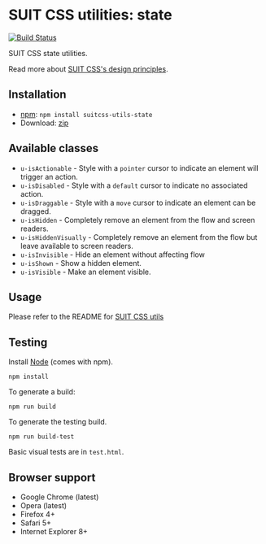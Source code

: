 # SUIT CSS utilities: state

[![Build Status](https://secure.travis-ci.org/suitcss/utils-state.png?branch=master)](http://travis-ci.org/suitcss/utils-state)

SUIT CSS state utilities.

Read more about [SUIT CSS's design principles](https://github.com/suitcss/suit/).

## Installation

* [npm](http://npmjs.org/): `npm install suitcss-utils-state`
* Download: [zip](https://github.com/suitcss/utils-state/zipball/master)

## Available classes

* `u-isActionable` - Style with a `pointer` cursor to indicate an element will trigger an action.
* `u-isDisabled` - Style with a `default` cursor to indicate no associated action.
* `u-isDraggable` - Style with a `move` cursor to indicate an element can be dragged.
* `u-isHidden` - Completely remove an element from the flow and screen readers.
* `u-isHiddenVisually` - Completely remove an element from the flow but leave available to screen readers.
* `u-isInvisible` - Hide an element without affecting flow
* `u-isShown` - Show a hidden element.
* `u-isVisible` - Make an element visible.

## Usage

Please refer to the README for [SUIT CSS utils](https://github.com/suitcss/utils/)

## Testing

Install [Node](http://nodejs.org) (comes with npm).

```
npm install
```

To generate a build:

```
npm run build
```

To generate the testing build.

```
npm run build-test
```

Basic visual tests are in `test.html`.

## Browser support

* Google Chrome (latest)
* Opera (latest)
* Firefox 4+
* Safari 5+
* Internet Explorer 8+
